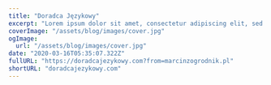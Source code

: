 ```yaml
---
title: "Doradca Językowy"
excerpt: "Lorem ipsum dolor sit amet, consectetur adipiscing elit, sed do eiusmod tempor incididunt ut labore et dolore magna aliqua. Praesent elementum facilisis leo vel fringilla est ullamcorper eget. At imperdiet dui accumsan sit amet nulla facilities morbi tempus."
coverImage: "/assets/blog/images/cover.jpg"
ogImage:
  url: "/assets/blog/images/cover.jpg"
date: "2020-03-16T05:35:07.322Z"
fullURL: "https://doradcajezykowy.com?from=marcinzogrodnik.pl"
shortURL: "doradcajezykowy.com"
---
```

